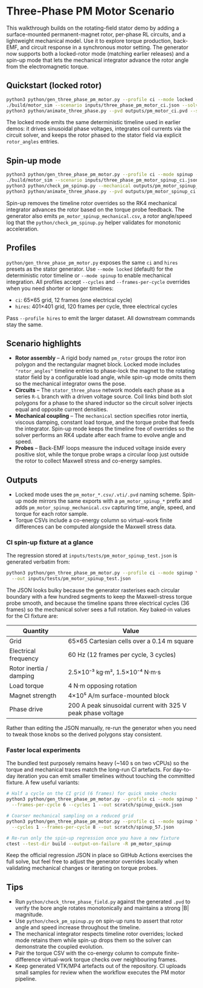 # Three-Phase PM Motor Scenario

This walkthrough builds on the rotating-field stator demo by adding a
surface-mounted permanent-magnet rotor, per-phase RL circuits, and a lightweight
mechanical model. Use it to explore torque production, back-EMF, and circuit
response in a synchronous motor setting. The generator now supports both a
locked-rotor mode (matching earlier releases) and a spin-up mode that lets the
mechanical integrator advance the rotor angle from the electromagnetic torque.

## Quickstart (locked rotor)

```bash
python3 python/gen_three_phase_pm_motor.py --profile ci --mode locked --out inputs/three_phase_pm_motor_ci.json
./build/motor_sim --scenario inputs/three_phase_pm_motor_ci.json --solve --vtk-series outputs/pm_motor_ci.pvd --tol 5e-6 --max-iters 40000
python3 python/animate_three_phase.py --pvd outputs/pm_motor_ci.pvd --scenario inputs/three_phase_pm_motor_ci.json --save pm_motor_demo.mp4 --frame-png pm_motor_demo.png
```

The locked mode emits the same deterministic timeline used in earlier demos: it
drives sinusoidal phase voltages, integrates coil currents via the circuit
solver, and keeps the rotor phased to the stator field via explicit
`rotor_angles` entries.

## Spin-up mode

```bash
python3 python/gen_three_phase_pm_motor.py --profile ci --mode spinup --out inputs/three_phase_pm_motor_spinup_ci.json
./build/motor_sim --scenario inputs/three_phase_pm_motor_spinup_ci.json --solve --vtk-series outputs/pm_motor_spinup_ci.pvd --tol 5e-6 --max-iters 40000
python3 python/check_pm_spinup.py --mechanical outputs/pm_motor_spinup_mechanical.csv --scenario inputs/three_phase_pm_motor_spinup_ci.json
python3 python/animate_three_phase.py --pvd outputs/pm_motor_spinup_ci.pvd --scenario inputs/three_phase_pm_motor_spinup_ci.json --save pm_motor_spinup.mp4 --frame-png pm_motor_spinup.png
```

Spin-up removes the timeline rotor overrides so the RK4 mechanical integrator
advances the rotor based on the torque probe feedback. The generator also emits
`pm_motor_spinup_mechanical.csv`, a rotor angle/speed log that the
`python/check_pm_spinup.py` helper validates for monotonic acceleration.

## Profiles

`python/gen_three_phase_pm_motor.py` exposes the same `ci` and `hires` presets as
the stator generator. Use `--mode locked` (default) for the deterministic rotor
timeline or `--mode spinup` to enable mechanical integration. All profiles accept
`--cycles` and `--frames-per-cycle` overrides when you need shorter or longer
timelines:

- `ci`: 65×65 grid, 12 frames (one electrical cycle)
- `hires`: 401×401 grid, 120 frames per cycle, three electrical cycles

Pass `--profile hires` to emit the larger dataset. All downstream commands stay
the same.

## Scenario highlights

- **Rotor assembly** – A rigid body named `pm_rotor` groups the rotor iron
  polygon and the rectangular magnet block. Locked mode includes
  `"rotor_angles"` timeline entries to phase-lock the magnet to the rotating
  stator field by a configurable load angle, while spin-up mode omits them so
  the mechanical integrator owns the pose.
- **Circuits** – The `stator_three_phase` network models each phase as a series
  `R-L` branch with a driven voltage source. Coil links bind both slot polygons
  for a phase to the shared inductor so the circuit solver injects equal and
  opposite current densities.
- **Mechanical coupling** – The `mechanical` section specifies rotor inertia,
  viscous damping, constant load torque, and the torque probe that feeds the
  integrator. Spin-up mode keeps the timeline free of overrides so the solver
  performs an RK4 update after each frame to evolve angle and speed.
- **Probes** – Back-EMF loops measure the induced voltage inside every positive
  slot, while the torque probe wraps a circular loop just outside the rotor to
  collect Maxwell stress and co-energy samples.

## Outputs

- Locked mode uses the `pm_motor_*.csv/.vti/.pvd` naming scheme. Spin-up mode
  mirrors the same exports with a `pm_motor_spinup_*` prefix and adds
  `pm_motor_spinup_mechanical.csv` capturing time, angle, speed, and torque for
  each rotor sample.
- Torque CSVs include a co-energy column so virtual-work finite differences can
  be computed alongside the Maxwell stress data.

### CI spin-up fixture at a glance

The regression stored at `inputs/tests/pm_motor_spinup_test.json` is generated
verbatim from:

```bash
python3 python/gen_three_phase_pm_motor.py --profile ci --mode spinup \
  --out inputs/tests/pm_motor_spinup_test.json
```

The JSON looks bulky because the generator rasterises each circular boundary
with a few hundred segments to keep the Maxwell-stress torque probe smooth, and
because the timeline spans three electrical cycles (36 frames) so the mechanical
solver sees a full rotation. Key baked-in values for the CI fixture are:

| Quantity | Value |
| --- | --- |
| Grid | 65×65 Cartesian cells over a 0.14 m square |
| Electrical frequency | 60 Hz (12 frames per cycle, 3 cycles) |
| Rotor inertia / damping | 2.5×10⁻³ kg·m², 1.5×10⁻⁴ N·m·s |
| Load torque | 4 N·m opposing rotation |
| Magnet strength | 4×10⁵ A/m surface-mounted block |
| Phase drive | 200 A peak sinusoidal current with 325 V peak phase voltage |

Rather than editing the JSON manually, re-run the generator when you need to
tweak those knobs so the derived polygons stay consistent.

### Faster local experiments

The bundled test purposely remains heavy (~140 s on two vCPUs) so the torque and
mechanical traces match the long-run CI artefacts. For day-to-day iteration you
can emit smaller timelines without touching the committed fixture. A few useful
variants:

```bash
# Half a cycle on the CI grid (6 frames) for quick smoke checks
python3 python/gen_three_phase_pm_motor.py --profile ci --mode spinup \
  --frames-per-cycle 6 --cycles 1 --out scratch/spinup_quick.json

# Coarser mechanical sampling on a reduced grid
python3 python/gen_three_phase_pm_motor.py --profile ci --mode spinup \
  --cycles 1 --frames-per-cycle 8 --out scratch/spinup_57.json

# Re-run only the spin-up regression once you have a new fixture
ctest --test-dir build --output-on-failure -R pm_motor_spinup
```

Keep the official regression JSON in place so GitHub Actions exercises the full
solve, but feel free to adjust the generator overrides locally when validating
mechanical changes or iterating on torque probes.

## Tips

- Run `python/check_three_phase_field.py` against the generated `.pvd` to verify
  the bore angle rotates monotonically and maintains a strong |B| magnitude.
- Use `python/check_pm_spinup.py` on spin-up runs to assert that rotor angle and
  speed increase throughout the timeline.
- The mechanical integrator respects timeline rotor overrides; locked mode
  retains them while spin-up drops them so the solver can demonstrate the coupled
  evolution.
- Pair the torque CSV with the co-energy column to compute finite-difference
  virtual-work torque checks over neighbouring frames.
- Keep generated VTK/MP4 artefacts out of the repository. CI uploads small
  samples for review when the workflow executes the PM motor pipeline.
